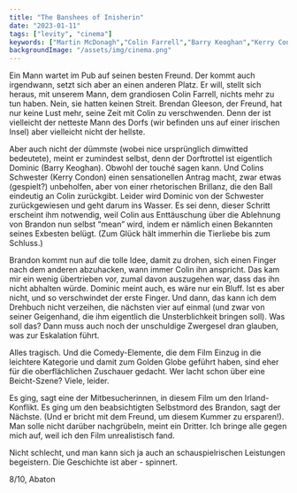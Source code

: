 ```yaml
---
title: "The Banshees of Inisherin"
date: "2023-01-11"
tags: ["levity", "cinema"]
keywords: ["Martin McDonagh","Colin Farrell","Barry Keoghan","Kerry Condon"]
backgroundImage: "/assets/img/cinema.png"
---
```

Ein Mann wartet im Pub auf seinen besten Freund. Der kommt auch irgendwann, setzt sich aber an einen anderen Platz. Er will, stellt sich heraus, mit unserem Mann, dem grandiosen Colin Farrell, nichts mehr zu tun haben. Nein, sie hatten keinen Streit. Brendan Gleeson, der Freund, hat nur keine Lust mehr, seine Zeit mit Colin zu verschwenden. Denn der ist vielleicht der netteste Mann des Dorfs (wir befinden uns auf einer irischen Insel) aber vielleicht nicht der hellste.

Aber auch nicht der dümmste (wobei nice ursprünglich dimwitted bedeutete), meint er zumindest selbst, denn der Dorftrottel ist eigentlich Dominic (Barry Keoghan). Obwohl der touché sagen kann. Und Colins Schwester (Kerry Condon) einen sensationellen Antrag macht, zwar etwas (gespielt?) unbeholfen, aber von einer rhetorischen Brillanz, die den Ball eindeutig an Colin zurückgibt. Leider wird Dominic von der Schwester zurückgewiesen und geht darum ins Wasser. Es sei denn, dieser Schritt erscheint ihm notwendig, weil Colin aus Enttäuschung über die Ablehnung von Brandon nun selbst “mean” wird, indem er nämlich einen Bekannten seines Exbesten belügt. (Zum Glück hält immerhin die Tierliebe bis zum Schluss.)

Brandon kommt nun auf die tolle Idee, damit zu drohen, sich einen Finger nach dem anderen abzuhacken, wann immer Colin ihn anspricht. Das kam mir ein wenig übertrieben vor, zumal davon auszugehen war, dass das ihn nicht abhalten würde. Dominic meint auch, es wäre nur ein Bluff. Ist es aber nicht, und so verschwindet der erste Finger. Und dann, das kann ich dem Drehbuch nicht verzeihen, die nächsten vier auf einmal (und zwar von seiner Geigenhand, die ihm eigentlich die Unsterblichkeit bringen soll). Was soll das? Dann muss auch noch der unschuldige Zwergesel dran glauben, was zur Eskalation führt. 

Alles tragisch. Und die Comedy-Elemente, die dem Film Einzug in die leichtere Kategorie und damit zum Golden Globe geführt haben, sind eher für die oberflächlichen Zuschauer gedacht. Wer lacht schon über eine Beicht-Szene? Viele, leider.

Es ging, sagt eine der Mitbesucherinnen, in diesem Film um den Irland-Konflikt. Es ging um den beabsichtigten Selbstmord des Brandon, sagt der Nächste. (Und er bricht mit dem Freund, um diesem Kummer zu ersparen!). Man solle nicht darüber nachgrübeln, meint ein Dritter. Ich bringe alle gegen mich auf, weil ich den Film unrealistisch fand.

Nicht schlecht, und man kann sich ja auch an schauspielrischen Leistungen begeistern. Die Geschichte ist aber - spinnert.

8/10, Abaton